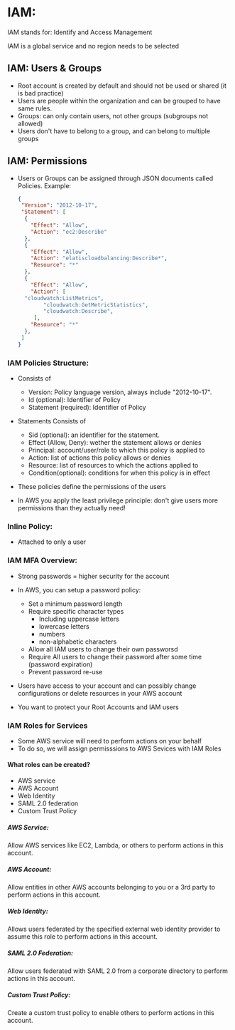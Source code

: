 # IAM:

IAM stands for: Identify and Access Management

IAM is a global service and no region needs to be selected

## IAM: Users & Groups

* Root account is created by default and should not be used or shared (it is bad practice)
* Users are people within the organization and can be grouped to have same rules.
* Groups: can only contain users, not other groups (subgroups not allowed)
* Users don't have to belong to a group, and can belong to multiple groups

## IAM: Permissions

* Users or Groups can be assigned through JSON documents called Policies.
  Example:
  ```json
  {
   "Version": "2012-10-17", 
   "Statement": [
    {
      "Effect": "Allow",
      "Action": "ec2:Describe"
    },
    {
      "Effect": "Allow",
      "Action": "elatiscloadbalancing:Describe*",
      "Resource": "*"
    },
    {
      "Effect": "Allow",
      "Action": [
  	"cloudwatch:ListMetrics",
          "cloudwatch:GetMetricStatistics",
          "cloudwatch:Describe",
       ],
      "Resource": "*"
    },
   ]
  }
  ```

### IAM Policies Structure:

* Consists of

  * Version: Policy language version, always include "2012-10-17".
  * Id (optional): Identifier of Policy
  * Statement (required): Identifier of Policy
* Statements Consists of

  * Sid (optional): an identifier for the statement.
  * Effect (Allow, Deny): wether the statement allows or denies
  * Principal: account/user/role to which this policy is applied to
  * Action: list of actions this policy allows or denies
  * Resource: list of resources to which the actions applied to
  * Condition(optional): conditions for when this policy is in effect
* These policies define the permissions of the users
* In AWS you apply the least privilege principle: don't give users more permissions than they actually need!

### Inline Policy:

* Attached to only a user

### IAM MFA Overview:

* Strong passwords = higher security for the account
* In AWS, you can setup a password policy:

  * Set a minimum password length
  * Require specific character types
    * Including uppercase letters
    * lowercase letters
    * numbers
    * non-alphabetic characters
  * Allow all IAM users to change their own passworsd
  * Require All users to change their password after some time (password expiration)
  * Prevent password re-use
* Users have access to your account and can possibly change configurations or delete resources in your AWS account
* You want to protect your Root Accounts and IAM users


### IAM Roles for Services

* Some AWS service will need to perform actions on your behalf
* To do so, we will assign permisssions to AWS Sevices with IAM Roles

#### What roles can be created?

* AWS service
* AWS Account
* Web Identity
* SAML 2.0 federation
* Custom Trust Policy

##### AWS Service:

Allow AWS services like EC2, Lambda, or others to perform actions in this account.

##### AWS Account:

Allow entities in other AWS accounts belonging to you or a 3rd party to perform actions in this account.

##### Web Identity:

Allows users federated by the specified external web identity provider to assume this role to perform actions in this account.

##### SAML 2.0 Federation:

Allow users federated with SAML 2.0 from a corporate directory to perform actions in this account.

##### Custom Trust Policy:

Create a custom trust policy to enable others to perform actions in this account.
